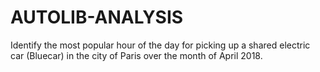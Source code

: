 # AUTOLIB-ANALYSIS
Identify the most popular hour of the day for picking up a shared electric car (Bluecar) in the city of Paris over the month of April 2018.
